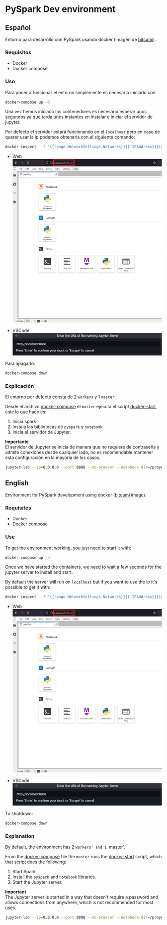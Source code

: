 # PySpark Dev environment

## Español

Entorno para desarrollo con PySpark usando docker (imagen de [bitcami](https://github.com/bitnami/containers?tab=License-1-ov-file)).

### Requisitos
- Docker
- Docker compose

### Uso

Para poner a funcionar el entorno simplemente es necesario iniciarlo con:
```bash
docker-compose up -d
```

Una vez hemos iniciado los contenedores es necesario esperar unos segundos ya que tarda unos instantes en instalar e iniciar el servidor de jupyter.

Por defecto el servidor estará funcionando en el `localhost` pero en caso de querer usar la ip podemos obtenerla con el siguiente comando:
```bash
docker inspect  -f '{{range.NetworkSettings.Networks}}{{.IPAddress}}{{end}}' docker-spark-master-1
```
- Web
![Captura de pantalla del navegador con Jupyter-Lab](./img/captura-web.png)


- VSCode   
![Captura de pantalla del vscode con Jupyter-Lab](./img/captura-vscode.png)

Para apagarlo:
```bash
docker-compose down
```

### Explicación

El entorno por defecto consta de 2 `workers` y 1 `master`.

Desde el archivo [docker-compose](./docker/docker-compose.yml) el `master` ejecuta el script [docker-start](./docker/docker-start.sh), este lo que hace es:
1. Inicia spark
2. Instala las bibliotecas de `pyspark` y `notebook`.
3. Inicia el servidor de Jupyter.

**Importante**   
El servidor de Jupyter se inicia de manera que no requiere de contraseña y admite conexiones desde cualquier lado, no es recomendable mantener esta configuración en la mayoría de los casos.

```bash
jupyter-lab --ip=0.0.0.0 --port 8888 --no-browser --notebook-dir=/proyecto --NotebookApp.allow_origin="*" --allow-root --ServerApp.password='' --ServerApp.token='' --ServerApp.password_required=False
```


## English

Environment for PySpark development using docker ([bitcami](https://github.com/bitnami/containers?tab=License-1-ov-file) image).

### Requisites
- Docker
- Docker compose

### Use

To get the environment working, you just need to start it with:
```bash
docker-compose up -d
```

Once we have started the containers, we need to wait a few seconds for the jupyter server to install and start.

By default the server will run on `localhost` but if you want to use the ip it's possible to get it with:
```bash
docker inspect  -f '{{range.NetworkSettings.Networks}}{{.IPAddress}}{{end}}' docker-spark-master-1
```
- Web
![Navigator capture with Jupyter-Lab](./img/captura-web.png)


- VSCode   
![Vscode capture with Jupyter-Lab](./img/captura-vscode.png)

To shutdown:
```bash
docker-compose down
```

### Explanation

By default, the environment has 2 `workers' and 1 `master'.

From the [docker-compose](./docker/docker-compose.yml) file the `master` runs the [docker-start](./docker/docker-start.sh) script, which that script does the following:

1. Start Spark
2. Install the `pyspark` and `notebook` libraries.
3. Start the Jupyter server.

**Important**   
The Jupyter server is started in a way that doesn't require a password and allows connections from anywhere, which is not recommended for most uses.

```bash
jupyter-lab --ip=0.0.0.0 --port 8888 --no-browser --notebook-dir=/proyecto --NotebookApp.allow_origin="*" --allow-root --ServerApp.password='' --ServerApp.token='' --ServerApp.password_required=False
```